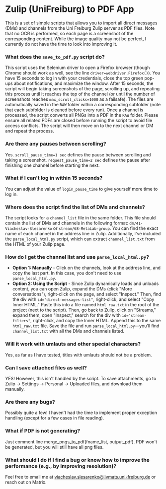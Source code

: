 
# Zulip (UniFreiburg) to PDF App 

This is a set of simple scripts that allows you to import all direct messages (DMs) and channels from the Uni Freiburg Zulip server as PDF files. Note that no OCR is performed, so each page is a screenshot of the corresponding content. While the image quality may not be perfect, I currently do not have the time to look into improving it.

### What does the `save_to_pdf.py` script do?

This script uses the Selenium driver to open a Firefox browser (though Chrome should work as well, see the line `driver=webdriver.Firefox()`). You have 15 seconds to log in with your credentials, close the top green pop-ups about notifications, and maximize the window. After 15 seconds, the script will begin taking screenshots of the page, scrolling up, and repeating this process until it reaches the top of the channel (or until the number of screenshots reaches `max_scroll_clicks=1000` as a failsafe). The files are automatically saved in the `RAW` folder within a corresponding subfolder (note that each subfolder is cleaned before every run). Once a channel is processed, the script converts all PNGs into a PDF in the `RAW` folder. Please ensure all related PDFs are closed before running the script to avoid file access conflicts. The script will then move on to the next channel or DM and repeat the process.

### Are there any pauses between scrolling?

Yes. `scroll_pause_time=1 sec` defines the pause between scrolling and taking a screenshot. `request_pause_time=2 sec` defines the pause after finishing one channel before starting the next.

### What if I can't log in within 15 seconds?

You can adjust the value of `login_pause_time` to give yourself more time to log in.

### Where does the script find the list of DMs and channels?

The script looks for a `channel_list` file in the same folder. This file should contain the list of DMs and channels in the following format: `dm/41-Viacheslav-Slesarenko` or `stream/68-MetaLab-group`. You can find the exact name of each channel in the address line in Zulip. Additionally, I've included the `parse_local_html.py` script, which can extract `channel_list.txt` from the HTML of your Zulip page.

### How do I get the channel list and use `parse_local_html.py`?

- **Option 1: Manually** - Click on the channels, look at the address line, and copy the last part. In this case, you don't need to use `parse_local_html.py`.
- **Option 2: Using the Script** - Since Zulip dynamically loads and unloads content, you can open Zulip, expand the DMs (click "More conversations"), right-click on the page, and select "Inspect." Then, find the div with `id="direct-messages-list"`, right-click, and select "Copy Inner HTML." Paste this into a file named `html_raw.txt` in the root of the project (next to the script). Then, go back to Zulip, click on "Streams," expand them, open "Inspect," search for the div with `id="stream-filters"`, right-click, and copy the Inner HTML. Append this to the same `html_raw.txt` file. Save the file and run `parse_local_html.py`—you’ll find `channel_list.txt` with all the DMs and channels listed.

### Will it work with umlauts and other special characters?

Yes, as far as I have tested, titles with umlauts should not be a problem.

### Can I save attached files as well?

YES! However, this isn't handled by the script. To save attachments, go to Zulip -> Settings -> Personal -> Uploaded files, and download them manually.

### Are there any bugs?

Possibly quite a few! I haven't had the time to implement proper exception handling (except for a few cases in file reading).

### What if PDF is not generating?

Just comment line merge_pngs_to_pdf(fname_list, output_pdf). PDF won't be generated, but you will still have all png files.

### What should I do if I find a bug or know how to improve the performance (e.g., by improving resolution)?

Feel free to email me at viacheslav.slesarenko@livmats.uni-freiburg.de or reach out on Matrix.
